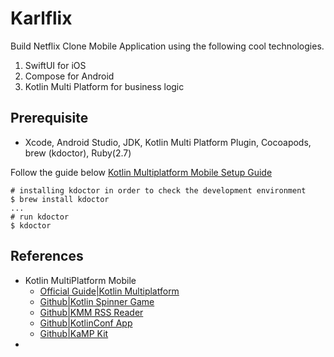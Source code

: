 # Karlflix
Build Netflix Clone Mobile Application using the following cool technologies.

1. SwiftUI for iOS
2. Compose for Android
3. Kotlin Multi Platform for business logic



## Prerequisite
- Xcode, Android Studio, JDK, Kotlin Multi Platform Plugin, Cocoapods, brew (kdoctor), Ruby(2.7)

Follow the guide below
[Kotlin Multiplatform Mobile Setup Guide](https://kotlinlang.org/docs/multiplatform-mobile-setup.html#check-your-environment)

```
# installing kdoctor in order to check the development environment
$ brew install kdoctor 
...
# run kdoctor
$ kdoctor
```

## References
- Kotlin MultiPlatform Mobile
  - [Official Guide|Kotlin Multiplatform](https://kotlinlang.org/docs/multiplatform-mobile-getting-started.html)
  - [Github|Kotlin Spinner Game](https://github.com/Kotlin/kotlinconf-spinner)
  - [Github|KMM RSS Reader](https://github.com/Kotlin/kmm-production-sample)
  - [Github|KotlinConf App](https://github.com/JetBrains/kotlinconf-app)
  - [Github|KaMP Kit](https://github.com/touchlab/KaMPKit)
- 